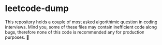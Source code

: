# leetcode-dump
This repository holds a couple of most asked algorithimic question in coding interviews. Mind you, some of these files may contain inefficient code along bugs, therefore none of this code is recommended any for production purposes. 🤣
